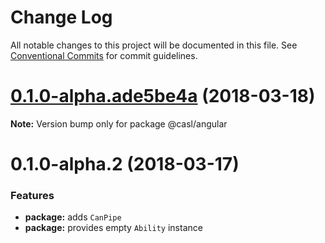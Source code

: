 # Change Log

All notable changes to this project will be documented in this file.
See [Conventional Commits](https://conventionalcommits.org) for commit guidelines.

<a name="0.1.0-alpha.ade5be4a"></a>
# [0.1.0-alpha.ade5be4a](https://github.com/stalniy/casl/compare/@casl/angular@0.1.0-alpha.2...@casl/angular@0.1.0-alpha.ade5be4a) (2018-03-18)




**Note:** Version bump only for package @casl/angular

<a name="0.1.0-alpha.2"></a>
# 0.1.0-alpha.2 (2018-03-17)


### Features

* **package:** adds `CanPipe`
* **package:** provides empty `Ability` instance
